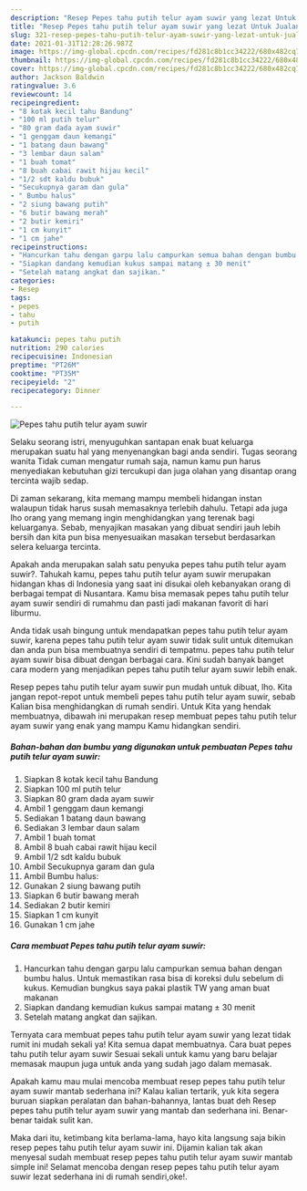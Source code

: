 ```yaml
---
description: "Resep Pepes tahu putih telur ayam suwir yang lezat Untuk Jualan"
title: "Resep Pepes tahu putih telur ayam suwir yang lezat Untuk Jualan"
slug: 321-resep-pepes-tahu-putih-telur-ayam-suwir-yang-lezat-untuk-jualan
date: 2021-01-31T12:28:26.987Z
image: https://img-global.cpcdn.com/recipes/fd281c8b1cc34222/680x482cq70/pepes-tahu-putih-telur-ayam-suwir-foto-resep-utama.jpg
thumbnail: https://img-global.cpcdn.com/recipes/fd281c8b1cc34222/680x482cq70/pepes-tahu-putih-telur-ayam-suwir-foto-resep-utama.jpg
cover: https://img-global.cpcdn.com/recipes/fd281c8b1cc34222/680x482cq70/pepes-tahu-putih-telur-ayam-suwir-foto-resep-utama.jpg
author: Jackson Baldwin
ratingvalue: 3.6
reviewcount: 14
recipeingredient:
- "8 kotak kecil tahu Bandung"
- "100 ml putih telur"
- "80 gram dada ayam suwir"
- "1 genggam daun kemangi"
- "1 batang daun bawang"
- "3 lembar daun salam"
- "1 buah tomat"
- "8 buah cabai rawit hijau kecil"
- "1/2 sdt kaldu bubuk"
- "Secukupnya garam dan gula"
- " Bumbu halus"
- "2 siung bawang putih"
- "6 butir bawang merah"
- "2 butir kemiri"
- "1 cm kunyit"
- "1 cm jahe"
recipeinstructions:
- "Hancurkan tahu dengan garpu lalu campurkan semua bahan dengan bumbu halus. Untuk memastikan rasa bisa di koreksi dulu sebelum di kukus. Kemudian bungkus saya pakai plastik TW yang aman buat makanan"
- "Siapkan dandang kemudian kukus sampai matang ± 30 menit"
- "Setelah matang angkat dan sajikan."
categories:
- Resep
tags:
- pepes
- tahu
- putih

katakunci: pepes tahu putih 
nutrition: 290 calories
recipecuisine: Indonesian
preptime: "PT26M"
cooktime: "PT35M"
recipeyield: "2"
recipecategory: Dinner

---
```



![Pepes tahu putih telur ayam suwir](https://img-global.cpcdn.com/recipes/fd281c8b1cc34222/680x482cq70/pepes-tahu-putih-telur-ayam-suwir-foto-resep-utama.jpg)

Selaku seorang istri, menyuguhkan santapan enak buat keluarga merupakan suatu hal yang menyenangkan bagi anda sendiri. Tugas seorang  wanita Tidak cuman mengatur rumah saja, namun kamu pun harus menyediakan kebutuhan gizi tercukupi dan juga olahan yang disantap orang tercinta wajib sedap.

Di zaman  sekarang, kita memang mampu membeli hidangan instan walaupun tidak harus susah memasaknya terlebih dahulu. Tetapi ada juga lho orang yang memang ingin menghidangkan yang terenak bagi keluarganya. Sebab, menyajikan masakan yang dibuat sendiri jauh lebih bersih dan kita pun bisa menyesuaikan masakan tersebut berdasarkan selera keluarga tercinta. 



Apakah anda merupakan salah satu penyuka pepes tahu putih telur ayam suwir?. Tahukah kamu, pepes tahu putih telur ayam suwir merupakan hidangan khas di Indonesia yang saat ini disukai oleh kebanyakan orang di berbagai tempat di Nusantara. Kamu bisa memasak pepes tahu putih telur ayam suwir sendiri di rumahmu dan pasti jadi makanan favorit di hari liburmu.

Anda tidak usah bingung untuk mendapatkan pepes tahu putih telur ayam suwir, karena pepes tahu putih telur ayam suwir tidak sulit untuk ditemukan dan anda pun bisa membuatnya sendiri di tempatmu. pepes tahu putih telur ayam suwir bisa dibuat dengan berbagai cara. Kini sudah banyak banget cara modern yang menjadikan pepes tahu putih telur ayam suwir lebih enak.

Resep pepes tahu putih telur ayam suwir pun mudah untuk dibuat, lho. Kita jangan repot-repot untuk membeli pepes tahu putih telur ayam suwir, sebab Kalian bisa menghidangkan di rumah sendiri. Untuk Kita yang hendak membuatnya, dibawah ini merupakan resep membuat pepes tahu putih telur ayam suwir yang enak yang mampu Kamu hidangkan sendiri.

<!--inarticleads1-->

##### Bahan-bahan dan bumbu yang digunakan untuk pembuatan Pepes tahu putih telur ayam suwir:

1. Siapkan 8 kotak kecil tahu Bandung
1. Siapkan 100 ml putih telur
1. Siapkan 80 gram dada ayam suwir
1. Ambil 1 genggam daun kemangi
1. Sediakan 1 batang daun bawang
1. Sediakan 3 lembar daun salam
1. Ambil 1 buah tomat
1. Ambil 8 buah cabai rawit hijau kecil
1. Ambil 1/2 sdt kaldu bubuk
1. Ambil Secukupnya garam dan gula
1. Ambil  Bumbu halus:
1. Gunakan 2 siung bawang putih
1. Siapkan 6 butir bawang merah
1. Sediakan 2 butir kemiri
1. Siapkan 1 cm kunyit
1. Gunakan 1 cm jahe




<!--inarticleads2-->

##### Cara membuat Pepes tahu putih telur ayam suwir:

1. Hancurkan tahu dengan garpu lalu campurkan semua bahan dengan bumbu halus. Untuk memastikan rasa bisa di koreksi dulu sebelum di kukus. Kemudian bungkus saya pakai plastik TW yang aman buat makanan
1. Siapkan dandang kemudian kukus sampai matang ± 30 menit
1. Setelah matang angkat dan sajikan.




Ternyata cara membuat pepes tahu putih telur ayam suwir yang lezat tidak rumit ini mudah sekali ya! Kita semua dapat membuatnya. Cara buat pepes tahu putih telur ayam suwir Sesuai sekali untuk kamu yang baru belajar memasak maupun juga untuk anda yang sudah jago dalam memasak.

Apakah kamu mau mulai mencoba membuat resep pepes tahu putih telur ayam suwir mantab sederhana ini? Kalau kalian tertarik, yuk kita segera buruan siapkan peralatan dan bahan-bahannya, lantas buat deh Resep pepes tahu putih telur ayam suwir yang mantab dan sederhana ini. Benar-benar taidak sulit kan. 

Maka dari itu, ketimbang kita berlama-lama, hayo kita langsung saja bikin resep pepes tahu putih telur ayam suwir ini. Dijamin kalian tak akan menyesal sudah membuat resep pepes tahu putih telur ayam suwir mantab simple ini! Selamat mencoba dengan resep pepes tahu putih telur ayam suwir lezat sederhana ini di rumah sendiri,oke!.

